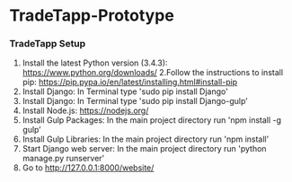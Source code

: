 TradeTapp-Prototype
====

### TradeTapp Setup ###

1. Install the latest Python version (3.4.3): https://www.python.org/downloads/
2.Follow the instructions to install pip: https://pip.pypa.io/en/latest/installing.html#install-pip
3. Install Django: In Terminal type 'sudo pip install Django'
4. Install Django: In Terminal type 'sudo pip install Django-gulp’
5. Install Node.js: https://nodejs.org/
6. Install Gulp Packages: In the main project directory run 'npm install -g gulp’
7. Install Gulp Libraries: In the main project directory run 'npm install’
8. Start Django web server: In the main project directory run 'python manage.py runserver'
9. Go to http://127.0.0.1:8000/website/
